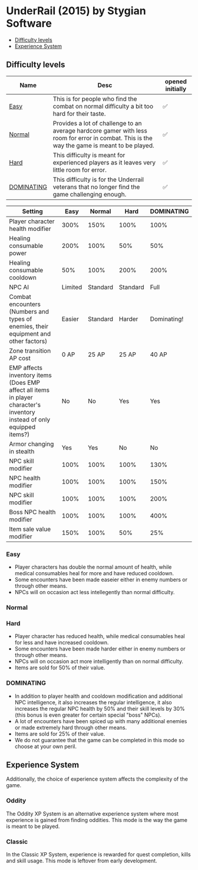 # UnderRail (2015) by Stygian Software

* [Difficulty levels](#difficulty-levels)
* [Experience System](#experience-system)

## Difficulty levels


| Name       | Desc | opened initially | 
|------------|------|------------------|
| [Easy](#easy)       | This is for people who find the combat on normal difficulty a bit too hard for their taste. | ✅ |
| [Normal](#normal)     | Provides a lot of challenge to an average hardcore gamer with less room for error in combat. This is the way the game is meant to be played. | ✅ |
| [Hard](#hard)       | This difficulty is meant for experienced players as it leaves very little room for error. | ✅ |
| [DOMINATING](#dominating) | This difficulty is for the Underrail veterans that no longer find the game challenging enough. | ✅ |


| Setting | Easy | Normal | Hard | DOMINATING |
|---------|------|--------|------|------------|
| Player character health modifier | 300% | 150% | 100% | 100% |
| Healing consumable power         | 200% | 100% | 50%  | 50%  |
| Healing consumable cooldown      | 50%  | 100% | 200% | 200% |
| NPC AI                           | Limited | Standard | Standard | Full |
| Combat encounters (Numbers and types of enemies, their equipment and other factors) | Easier | Standard | Harder | Dominating! |
| Zone transition AP cost          | 0 AP | 25 AP | 25 AP | 40 AP |
| EMP affects inventory items (Does EMP affect all items in player character's inventory instead of only equipped items?) | No | No | Yes | Yes |
| Armor changing in stealth        | Yes  | Yes  | No   | No   |
| NPC skill modifier               | 100% | 100% | 100% | 130% |
| NPC health modifier              | 100% | 100% | 100% | 150% |
| NPC skill modifier               | 100% | 100% | 100% | 200% |
| Boss NPC health modifier         | 100% | 100% | 100% | 400% |
| Item sale value modifier         | 150% | 100% | 50%  | 25%  |

### Easy

- Player characters has double the normal amount of health, while medical consumables heal for more and have reduced cooldown.
- Some encounters have been made easeier either in enemy numbers or through other means.
- NPCs will on occasion act less intellegently than normal difficulty.

### Normal

### Hard

- Player character has reduced health, while medical consumables heal for less and have increased cooldown.
- Some encounters have been made harder either in enemy numbers or through other means.
- NPCs will on occasion act more intelligently than on normal difficulty.
- Items are sold for 50% of their value.

### DOMINATING

- In addition to player health and cooldown modification and additional NPC intelligence, it also increases the regular intelligence, it also increases the regular NPC health by 50% and their skill levels by 30% (this bonus is even greater for certain special "boss" NPCs).
- A lot of encounters have been spiced up with many additional enemies or made extremely hard through other means.
- Items are sold for 25% of their value.
- We do not guarantee that the game can be completed in this mode so choose at your own peril.

## Experience System

Additionally, the choice of experience system affects the complexity of the game.

### Oddity

The Oddity XP System is an alternative experience system where most experience is gained from finding oddities.
This mode is the way the game is meant to be played.

### Classic

In the Classic XP System, experience is rewarded for quest completion, kills and skill usage.
This mode is leftover from early development.
